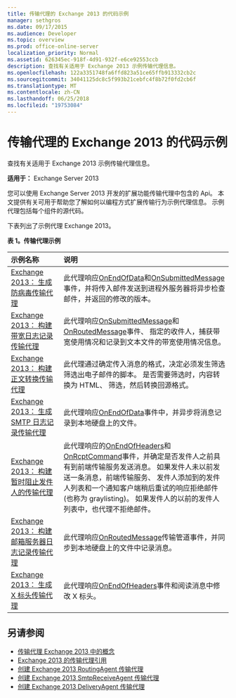 ```yaml
---
title: 传输代理的 Exchange 2013 的代码示例
manager: sethgros
ms.date: 09/17/2015
ms.audience: Developer
ms.topic: overview
ms.prod: office-online-server
localization_priority: Normal
ms.assetid: 626345ec-918f-4d91-932f-e6ce92553ccb
description: 查找有关适用于 Exchange 2013 示例传输代理信息。
ms.openlocfilehash: 122a3351748fa6ffd823a51ce65ffb913332cb2c
ms.sourcegitcommit: 34041125dc8c5f993b21cebfc4f8b72f0fd2cb6f
ms.translationtype: MT
ms.contentlocale: zh-CN
ms.lasthandoff: 06/25/2018
ms.locfileid: "19753084"
---
```

# <a name="transport-agent-code-samples-for-exchange-2013"></a>传输代理的 Exchange 2013 的代码示例

查找有关适用于 Exchange 2013 示例传输代理信息。
  
**适用于：** Exchange Server 2013
  
您可以使用 Exchange Server 2013 开发的扩展功能传输代理中包含的 Api。 本文提供有关可用于帮助您了解如何以编程方式扩展传输行为示例代理信息。 示例代理包括每个组件的源代码。 
  
下表列出了示例代理 Exchange 2013。
  
**表 1。传输代理示例**

|**示例名称**|**说明**|
|:-----|:-----|
|[Exchange 2013： 生成防病毒传输代理](http://code.msdn.microsoft.com/Exchange/Exchange-2013-Build-an-6e544269) <br/> |此代理响应[OnEndOfData](https://msdn.microsoft.com/library/Microsoft.Exchange.Data.Transport.Smtp.SmtpReceiveAgent.OnEndOfData.aspx)和[OnSubmittedMessage](https://msdn.microsoft.com/library/Microsoft.Exchange.Data.Transport.Routing.RoutingAgent.OnSubmittedMessage.aspx)事件，并将传入邮件发送到进程外服务器将异步检查邮件，并返回的修改的版本。  <br/> |
|[Exchange 2013： 构建带宽日志记录传输代理](http://code.msdn.microsoft.com/Exchange/Exchange-2013-Build-a-d61a4aaa) <br/> |此代理响应[OnSubmittedMessage](https://msdn.microsoft.com/library/Microsoft.Exchange.Data.Transport.Routing.RoutingAgent.OnSubmittedMessage.aspx)和[OnRoutedMessage](https://msdn.microsoft.com/library/Microsoft.Exchange.Data.Transport.Routing.RoutingAgent.OnRoutedMessage.aspx)事件、 指定的收件人，捕获带宽使用情况和记录到文本文件的带宽使用情况信息。  <br/> |
|[Exchange 2013： 构建正文转换传输代理](http://code.msdn.microsoft.com/Exchange/Exchange-2013-Build-a-body-ed36ecb0) <br/> |此代理通过确定传入消息的格式，决定必须发生筛选筛选出电子邮件的脚本。 是否需要筛选时，内容转换为 HTML、 筛选，然后转换回源格式。  <br/> |
|[Exchange 2013： 生成 SMTP 日志记录传输代理](http://code.msdn.microsoft.com/Exchange/Exchange-2013-Build-an-fc23dc33) <br/> |此代理响应[OnEndOfData](https://msdn.microsoft.com/library/Microsoft.Exchange.Data.Transport.Smtp.SmtpReceiveAgent.OnEndOfData.aspx)事件中，并异步将消息记录到本地硬盘上的文件。  <br/> |
|[Exchange 2013： 构建暂时阻止发件人的传输代理](http://code.msdn.microsoft.com/Exchange/Exchange-2013-Build-a-52a767d8) <br/> |此代理响应的[OnEndOfHeaders](https://msdn.microsoft.com/library/Microsoft.Exchange.Data.Transport.Smtp.SmtpReceiveAgent.OnEndOfHeaders.aspx)和[OnRcptCommand](https://msdn.microsoft.com/library/Microsoft.Exchange.Data.Transport.Smtp.SmtpReceiveAgent.OnRcptCommand.aspx)事件，并确定是否发件人之前具有到前端传输服务发送消息。 如果发件人未以前发送一条消息，前端传输服务、 发件人添加到的发件人列表和一个通知客户端稍后重试的响应拒绝邮件 (也称为 graylisting)。 如果发件人的以前的发件人列表中，也代理不拒绝邮件。  <br/> |
|[Exchange 2013： 构建邮箱服务器日志记录传输代理](http://code.msdn.microsoft.com/Exchange/Exchange-2013-Build-a-fc8632e5) <br/> |此代理响应[OnRoutedMessage](https://msdn.microsoft.com/library/Microsoft.Exchange.Data.Transport.Routing.RoutingAgent.OnRoutedMessage.aspx)传输管道事件，并同步到本地硬盘上的文件中记录消息。  <br/> |
|[Exchange 2013： 生成 X 标头传输代理](http://code.msdn.microsoft.com/Exchange/Exchange-2013-Build-an-32f62f5a) <br/> |此代理响应[OnEndOfHeaders](https://msdn.microsoft.com/library/Microsoft.Exchange.Data.Transport.Smtp.SmtpReceiveAgent.OnEndOfHeaders.aspx)事件和阅读消息中修改 X 标头。  <br/> |
   
## <a name="see-also"></a>另请参阅

- [传输代理 Exchange 2013 中的概念](transport-agent-concepts-in-exchange-2013.md)    
- [Exchange 2013 的传输代理引用](transport-agent-reference-for-exchange-2013.md)    
- [创建 Exchange 2013 RoutingAgent 传输代理](how-to-create-a-routingagent-transport-agent-for-exchange-2013.md)   
- [创建 Exchange 2013 SmtpReceiveAgent 传输代理](how-to-create-an-smtpreceiveagent-transport-agent-for-exchange-2013.md)    
- [创建 Exchange 2013 DeliveryAgent 传输代理](how-to-create-a-deliveryagent-transport-agent-for-exchange-2013.md)
    


